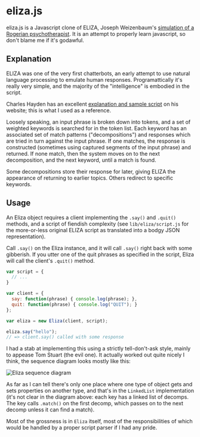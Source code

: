 # eliza.js

eliza.js is a Javascript clone of ELIZA, Joseph Weizenbaum's [simulation
of a Rogerian psychotherapist](http://en.wikipedia.org/wiki/ELIZA). It
is an attempt to properly learn javascript, so don't blame me if it's
godawful.

## Explanation

ELIZA was one of the very first chatterbots, an early attempt to use
natural language processing to emulate human responses. Programattically
it's really very simple, and the majority of the "intelligence" is
embodied in the script.

Charles Hayden has an excellent [explanation and sample
script](chayden.net/eliza/instructions.txt) on his website; this is what
I used as a reference.

Loosely speaking, an input phrase is broken down into tokens, and a set
of weighted keywords is searched for in the token list. Each keyword has
an associated set of match patterns ("decompositions") and responses
which are tried in turn against the input phrase. If one matches, the
response is constructed (sometimes using captured segments of the input
phrase) and returned. If none match, then the system moves on to the
next decomposition, and the next keyword, until a match is found.

Some decompositions store their response for later, giving ELIZA the
appearance of returning to earlier topics. Others redirect to specific
keywords.

## Usage

An Eliza object requires a client implementing the `.say()` and
`.quit()` methods, and a script of fiendish complexity (see
`lib/eliza/script.js` for the more-or-less original ELIZA script as
translated into a bodgy JSON representation).

Call `.say()` on the Eliza instance, and it will call `.say()` right
back with some gibberish. If you utter one of the quit phrases as
specified in the script, Eliza will call the client's `.quit()` method.

```javascript
var script = {
  // ...
}

var client = {
  say: function(phrase) { console.log(phrase); },
  quit: function(phrase) { console.log("QUIT"); }
};

var eliza = new Eliza(client, script);

eliza.say("hello");
// => client.say() called with some response
```

I had a stab at implementing this using a strictly tell-don't-ask style,
mainly to appease Tom Stuart (the evil one). It actually worked out
quite nicely I think, the sequence diagram looks mostly like this:

![Eliza sequence
diagram](http://screenshots.urbanautomaton.com/20130917_vo44m.png)

As far as I can tell there's only one place where one type of object
gets and sets properties on another type, and that's in the `LinkedList`
implementation (it's not clear in the diagram above: each key has a
linked list of decomps. The key calls `.match()` on the first decomp,
which passes on to the next decomp unless it can find a match).

Most of the grossness is in `Eliza` itself, most of the responsibilities
of which would be handled by a proper script parser if I had any pride.
